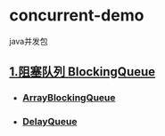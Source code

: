 # concurrent-demo
java并发包

## [1.阻塞队列 BlockingQueue](https://github.com/yangzhenlong/concurrent-demo/blob/master/1.BlockingQueue.md)
- ### [ArrayBlockingQueue](https://github.com/yangzhenlong/concurrent-demo/blob/master/1.1.ArrayBlockingQueue.md)
- ### [DelayQueue](https://github.com/yangzhenlong/concurrent-demo/blob/master/1.2.DelayQueue.md)